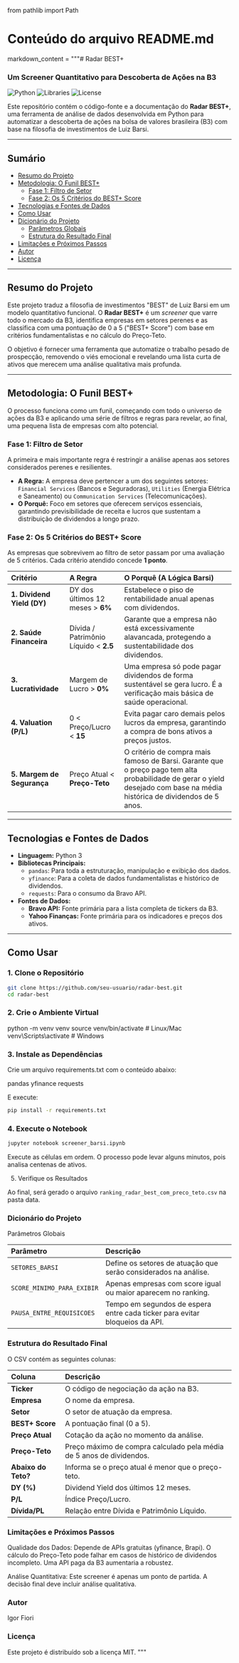 from pathlib import Path

# Conteúdo do arquivo README.md
markdown_content = """# Radar BEST+
### Um Screener Quantitativo para Descoberta de Ações na B3

![Python](https://img.shields.io/badge/Python-3.10+-blue.svg)
![Libraries](https://img.shields.io/badge/Libraries-Pandas%20%7C%20yfinance%20%7C%20Requests-orange)
![License](https://img.shields.io/badge/License-MIT-green.svg)

Este repositório contém o código-fonte e a documentação do **Radar BEST+**, uma ferramenta de análise de dados desenvolvida em Python para automatizar a descoberta de ações na bolsa de valores brasileira (B3) com base na filosofia de investimentos de Luiz Barsi.

---

## Sumário

* [Resumo do Projeto](#resumo-do-projeto)  
* [Metodologia: O Funil BEST+](#metodologia-o-funil-best)  
  * [Fase 1: Filtro de Setor](#fase-1-filtro-de-setor)  
  * [Fase 2: Os 5 Critérios do BEST+ Score](#fase-2-os-5-critérios-do-best-score)  
* [Tecnologias e Fontes de Dados](#tecnologias-e-fontes-de-dados)  
* [Como Usar](#como-usar)  
* [Dicionário do Projeto](#dicionário-do-projeto)  
  * [Parâmetros Globais](#parâmetros-globais)  
  * [Estrutura do Resultado Final](#estrutura-do-resultado-final)  
* [Limitações e Próximos Passos](#limitações-e-próximos-passos)  
* [Autor](#autor)  
* [Licença](#licença)  

---

## Resumo do Projeto

Este projeto traduz a filosofia de investimentos "BEST" de Luiz Barsi em um modelo quantitativo funcional. O **Radar BEST+** é um *screener* que varre todo o mercado da B3, identifica empresas em setores perenes e as classifica com uma pontuação de 0 a 5 ("BEST+ Score") com base em critérios fundamentalistas e no cálculo do Preço-Teto.

O objetivo é fornecer uma ferramenta que automatize o trabalho pesado de prospecção, removendo o viés emocional e revelando uma lista curta de ativos que merecem uma análise qualitativa mais profunda.

---

## Metodologia: O Funil BEST+

O processo funciona como um funil, começando com todo o universo de ações da B3 e aplicando uma série de filtros e regras para revelar, ao final, uma pequena lista de empresas com alto potencial.

### Fase 1: Filtro de Setor

A primeira e mais importante regra é restringir a análise apenas aos setores considerados perenes e resilientes.

* **A Regra:** A empresa deve pertencer a um dos seguintes setores:  
  `Financial Services` (Bancos e Seguradoras), `Utilities` (Energia Elétrica e Saneamento) ou `Communication Services` (Telecomunicações).  
* **O Porquê:** Foco em setores que oferecem serviços essenciais, garantindo previsibilidade de receita e lucros que sustentam a distribuição de dividendos a longo prazo.

### Fase 2: Os 5 Critérios do BEST+ Score

As empresas que sobrevivem ao filtro de setor passam por uma avaliação de 5 critérios. Cada critério atendido concede **1 ponto**.

| Critério | A Regra | O Porquê (A Lógica Barsi) |
| :--- | :--- | :--- |
| **1. Dividend Yield (DY)** | DY dos últimos 12 meses > **6%** | Estabelece o piso de rentabilidade anual apenas com dividendos. |
| **2. Saúde Financeira** | Dívida / Patrimônio Líquido < **2.5** | Garante que a empresa não está excessivamente alavancada, protegendo a sustentabilidade dos dividendos. |
| **3. Lucratividade** | Margem de Lucro > **0%** | Uma empresa só pode pagar dividendos de forma sustentável se gera lucro. É a verificação mais básica de saúde operacional. |
| **4. Valuation (P/L)** | 0 < Preço/Lucro < **15** | Evita pagar caro demais pelos lucros da empresa, garantindo a compra de bons ativos a preços justos. |
| **5. Margem de Segurança** | Preço Atual < **Preço-Teto** | O critério de compra mais famoso de Barsi. Garante que o preço pago tem alta probabilidade de gerar o yield desejado com base na média histórica de dividendos de 5 anos. |

---

## Tecnologias e Fontes de Dados

* **Linguagem:** Python 3  
* **Bibliotecas Principais:**  
  * `pandas`: Para toda a estruturação, manipulação e exibição dos dados.  
  * `yfinance`: Para a coleta de dados fundamentalistas e histórico de dividendos.  
  * `requests`: Para o consumo da Bravo API.  
* **Fontes de Dados:**  
  * **Bravo API:** Fonte primária para a lista completa de tickers da B3.  
  * **Yahoo Finanças:** Fonte primária para os indicadores e preços dos ativos.  

---

## Como Usar

### 1. Clone o Repositório
```bash
git clone https://github.com/seu-usuario/radar-best.git
cd radar-best
``` 

### 2. Crie o Ambiente Virtual

python -m venv venv
source venv/bin/activate   # Linux/Mac
venv\\Scripts\\activate      # Windows

### 3. Instale as Dependências
Crie um arquivo requirements.txt com o conteúdo abaixo:

pandas
yfinance
requests

E execute:

```bash
pip install -r requirements.txt
```

### 4. Execute o Notebook

```bash
jupyter notebook screener_barsi.ipynb
```

Execute as células em ordem. O processo pode levar alguns minutos, pois analisa centenas de ativos.

5. Verifique os Resultados

Ao final, será gerado o arquivo `ranking_radar_best_com_preco_teto.csv` na pasta data.

### Dicionário do Projeto
Parâmetros Globais

| Parâmetro                  | Descrição                                                                   |
| :------------------------- | :-------------------------------------------------------------------------- |
| `SETORES_BARSI`            | Define os setores de atuação que serão considerados na análise.             |
| `SCORE_MINIMO_PARA_EXIBIR` | Apenas empresas com score igual ou maior aparecem no ranking.               |
| `PAUSA_ENTRE_REQUISICOES`  | Tempo em segundos de espera entre cada ticker para evitar bloqueios da API. |

### Estrutura do Resultado Final

O CSV contém as seguintes colunas:

| Coluna              | Descrição                                                            |
| :------------------ | :------------------------------------------------------------------- |
| **Ticker**          | O código de negociação da ação na B3.                                |
| **Empresa**         | O nome da empresa.                                                   |
| **Setor**           | O setor de atuação da empresa.                                       |
| **BEST+ Score**     | A pontuação final (0 a 5).                                           |
| **Preço Atual**     | Cotação da ação no momento da análise.                               |
| **Preço-Teto**      | Preço máximo de compra calculado pela média de 5 anos de dividendos. |
| **Abaixo do Teto?** | Informa se o preço atual é menor que o preço-teto.                   |
| **DY (%)**          | Dividend Yield dos últimos 12 meses.                                 |
| **P/L**             | Índice Preço/Lucro.                                                  |
| **Dívida/PL**       | Relação entre Dívida e Patrimônio Líquido.                           |

### Limitações e Próximos Passos

Qualidade dos Dados: Depende de APIs gratuitas (yfinance, Brapi). O cálculo do Preço-Teto pode falhar em casos de histórico de dividendos incompleto. Uma API paga da B3 aumentaria a robustez.

Análise Quantitativa: Este screener é apenas um ponto de partida. A decisão final deve incluir análise qualitativa.

### Autor

Igor Fiori

### Licença

Este projeto é distribuído sob a licença MIT.
"""
